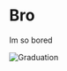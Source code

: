 # Bro
Im so bored

![Graduation](https://github.com/aloshTM/Bro/assets/74996153/7e9cf29b-db48-410c-b659-7090172fe979)


